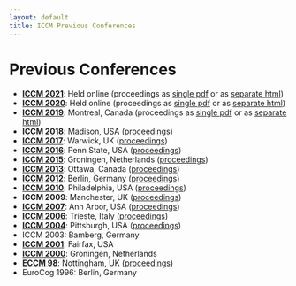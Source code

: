 ```yaml
---
layout: default
title: ICCM Previous Conferences
---
```


# Previous Conferences

<ul>

<li><a href="http://mathpsych.org/conferences/2021/"><strong>ICCM 2021</strong></a>:  Held online (proceedings as <a href="http://acs.ist.psu.edu/papers/ICCM2021Proceedings.pdf">single pdf</a> or as <a href="https://iccm-conference.neocities.org/2021/index.html">separate html</a>)
  
  
<li><a href="http://mathpsych.org/conferences/2020/"><strong>ICCM 2020</strong></a>:  Held online (proceedings as <a href="http://acs.ist.psu.edu/papers/ICCM2021Proceedings.pdf">single pdf</a> or as <a href="https://iccm-conference.neocities.org/2020/index.html">separate html</a>)

<li><a href="http://mathpsych.org/conferences/2019/"><strong>ICCM 2019</strong></a>:  Montreal, Canada (proceedings as <a href="https://iccm-conference.neocities.org/2019/proceedings/ICCM2019Proceedings.pdf">single pdf</a> or as <a href="https://iccm-conference.neocities.org/2019/proceedings/index.html">separate html</a>)
</li><li><a href="http://mathpsych.org/conferences/2018/"><strong>ICCM 2018</strong></a>:  Madison, USA (<a href="https://iccm-conference.neocities.org/2018/proceedings/ICCM%202018%20Proceedings.pdf">proceedings</a>)
</li><li><a href="http://mathpsych.org/conferences/2017/"><strong>ICCM 2017</strong></a>:  Warwick, UK (<a href="https://iccm-conference.neocities.org/2017/">proceedings</a>)
</li><li><a href="https://iccm-conference.neocities.org/2016/"><strong>ICCM 2016</strong></a>: Penn State, USA (<a href="https://iccm-conference.neocities.org/2016/proceedings/">proceedings</a>)
</li><li><a href="https://iccm-conference.neocities.org/2015/"><strong>ICCM 2015</strong></a>: Groningen, Netherlands (<a href="https://iccm-conference.neocities.org/2015/schedule/proceedings/">proceedings</a>)
</li><li><a href="https://iccm-conference.neocities.org/2013/"><strong>ICCM 2013</strong></a>: Ottawa, Canada (<a href="https://iccm-conference.neocities.org/2013/proceedings/">proceedings</a>)
</li><li><a href="https://iccm-conference.neocities.org/2012/"><strong>ICCM 2012</strong></a>: Berlin, Germany (<a href="http://iccm-conference.neocities.org/2012/proceedings/">proceedings</a>)
</li><li><a href="http://iccm-conference.neocities.org/2010/"><strong>ICCM 2010</strong></a>: Philadelphia, USA (<a href="http://iccm-conference.neocities.org/2010/proceedings/">proceedings</a>)
</li><li><b>ICCM 2009</b>: Manchester, UK (<a href="https://iccm-conference.neocities.org/2009/proceedings/">proceedings</a>)
</li><li><a href="https://iccm-conference.neocities.org/2007/"><strong>ICCM 2007</strong></a>: Ann Arbor, USA (<a href="https://iccm-conference.neocities.org/2007/iccm_2007_proceedings_and_papers.html">proceedings</a>)
</li><li><a href="https://iccm-conference.neocities.org/2006/"><strong>ICCM 2006</strong></a>: Trieste, Italy (<a href="https://drive.google.com/file/d/1opfZUB4pJCNT2QQn39k2Z2lq94hx83EN/view?usp=sharing">proceedings</a>)
</li><li><a href="https://iccm-conference.neocities.org/2004/"><strong>ICCM 2004</strong></a>: Pittsburgh, USA (<a href="https://iccm-conference.neocities.org/2004/proceedings/schedule.htm">proceedings</a>)
</li><li>ICCM 2003: Bamberg, Germany
</li><li><a href="https://iccm-conference.neocities.org/2001/"><strong>ICCM 2001</strong></a>: Fairfax, USA
</li><li><a href="https://iccm-conference.neocities.org/2000/"><strong>ICCM 2000</strong></a>: Groningen, Netherlands
</li><li><a href="https://iccm-conference.neocities.org/1998/"><strong>ECCM 98</strong></a>: Nottingham, UK (<a href="https://iccm-conference.neocities.org/1998/proceedings">proceedings</a>)
</li><li>EuroCog 1996: Berlin, Germany
</li>

</ul>
